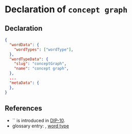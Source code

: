 # Declaration of `concept graph`

## Declaration

```json
{
  "wordData": {
    "wordTypes": ["wordType"],
  },
  "wordTypeData": {
    "slug": "conceptGraph",
    "name": "concept graph",
  },
  ...
  "metaData": {
  },
}
```

## References

- `` is introduced in [DIP-10](../10.md).
- glossary entry: [](../../../glossary/.md), [word type](../../../glossary/wordType.md)
